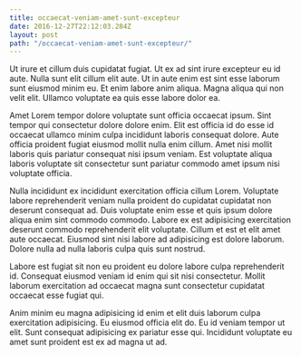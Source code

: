 ```yaml
---
title: occaecat-veniam-amet-sunt-excepteur
date: 2016-12-27T22:12:03.284Z
layout: post
path: "/occaecat-veniam-amet-sunt-excepteur/"
---
```


Ut irure et cillum duis cupidatat fugiat. Ut ex ad sint irure excepteur eu id aute. Nulla sunt elit cillum elit aute. Ut in aute enim est sint esse laborum sunt eiusmod minim eu. Et enim labore anim aliqua. Magna aliqua qui non velit elit. Ullamco voluptate ea quis esse labore dolor ea.

Amet Lorem tempor dolore voluptate sunt officia occaecat ipsum. Sint tempor qui consectetur dolore dolore enim. Elit est officia id do esse id occaecat ullamco minim culpa incididunt laboris consequat dolore. Aute officia proident fugiat eiusmod mollit nulla enim cillum. Amet nisi mollit laboris quis pariatur consequat nisi ipsum veniam. Est voluptate aliqua laboris voluptate sit consectetur sunt pariatur commodo amet ipsum nisi voluptate officia.

Nulla incididunt ex incididunt exercitation officia cillum Lorem. Voluptate labore reprehenderit veniam nulla proident do cupidatat cupidatat non deserunt consequat ad. Duis voluptate enim esse et quis ipsum dolore aliqua enim sint commodo commodo. Labore ex est adipisicing exercitation deserunt commodo reprehenderit elit voluptate. Cillum et est et elit amet aute occaecat. Eiusmod sint nisi labore ad adipisicing est dolore laborum. Dolore nulla ad nulla laboris culpa quis sunt nostrud.

Labore est fugiat sit non eu proident eu dolore labore culpa reprehenderit id. Consequat eiusmod veniam id enim qui sit nisi consectetur. Mollit laborum exercitation ad occaecat magna sunt consectetur cupidatat occaecat esse fugiat qui.

Anim minim eu magna adipisicing id enim et elit duis laborum culpa exercitation adipisicing. Eu eiusmod officia elit do. Eu id veniam tempor ut elit. Sunt consequat adipisicing ex pariatur esse qui. Incididunt voluptate eu amet sunt proident est ex ad magna ut ad.